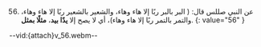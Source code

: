 56. عن النبي صللس قال: ( البر بالبر ربًا إلا هاء وهاء، والشعير بالشعير ربًا إلا هاء وهاء، والتمر بالتمر ربًا إلا هاء وهاء)، أي لا يصح إلا **يدًا بيد**، **مثلًا بمثل**.
{: value="56" }

--vid:{attach}v_56.webm--
